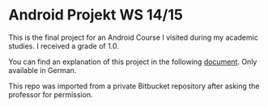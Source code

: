 # Android Projekt WS 14/15

This is the final project for an Android Course I visited during my academic studies. I received a grade of 1.0.

You can find an explanation of this project in the following [document](Document/Projektbericht.pdf). Only available in German.

This repo was imported from a private Bitbucket repository after asking the professor for permission.
